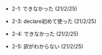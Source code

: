 * 2-1: できなかった (21/2/25)

* 2-3: declare初めて使った (21/2/25)

* 2-4: できなかった (21/2/25)

* 2-5: 訳がわからない (21/2/25)